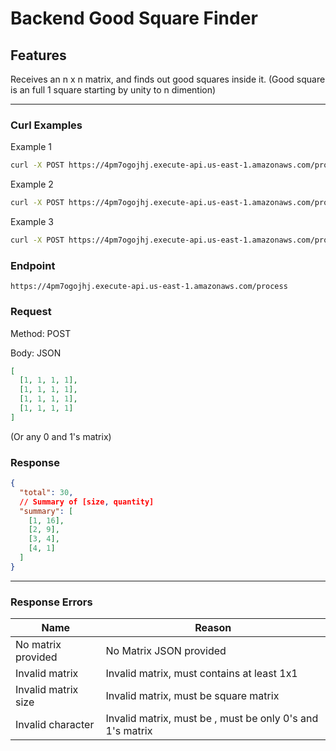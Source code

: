 # Backend Good Square Finder

## Features

Receives an n x n matrix, and finds out good squares inside it.
(Good square is an full 1 square starting by unity to n dimention)

---

### Curl Examples

Example 1

```bash
curl -X POST https://4pm7ogojhj.execute-api.us-east-1.amazonaws.com/process -H "Content-Type: application/json" -d "[[1,1,1],[1,1,1],[1,1,1]]"
```

Example 2

```bash
curl -X POST https://4pm7ogojhj.execute-api.us-east-1.amazonaws.com/process -H "Content-Type: application/json" -d "[[1,1,1],[1,0,1],[1,1,1]]"
```

Example 3

```bash
curl -X POST https://4pm7ogojhj.execute-api.us-east-1.amazonaws.com/process -H "Content-Type: application/json" -d "[[1,1,1],[1,1,1],[1,1,0]]"
```

### Endpoint

```
https://4pm7ogojhj.execute-api.us-east-1.amazonaws.com/process
```

### Request

Method: POST

Body: JSON

```json
[
  [1, 1, 1, 1],
  [1, 1, 1, 1],
  [1, 1, 1, 1],
  [1, 1, 1, 1]
]
```

(Or any 0 and 1's matrix)

### Response

```json
{
  "total": 30,
  // Summary of [size, quantity]
  "summary": [
    [1, 16],
    [2, 9],
    [3, 4],
    [4, 1]
  ]
}
```

---

### Response Errors

| Name                | Reason                                                    |
| ------------------- | --------------------------------------------------------- |
| No matrix provided  | No Matrix JSON provided                                   |
| Invalid matrix      | Invalid matrix, must contains at least 1x1                |
| Invalid matrix size | Invalid matrix, must be square matrix                     |
| Invalid character   | Invalid matrix, must be , must be only 0's and 1's matrix |
